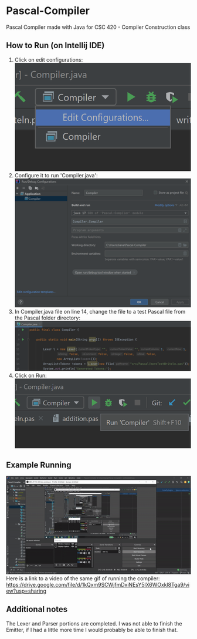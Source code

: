 # Pascal-Compiler
Pascal Compiler made with Java for CSC 420 - Compiler Construction class  

## How to Run (on Intellij IDE)  
1. Click on edit configurations:  
![](src/imageReadme/editconfig.png)  
2. Configure it to run 'Compiler.java':  
![](src/imageReadme/edit2.png)
3. In Compiler.java file on line 14, change the file to a test Pascal file from the Pascal folder directory:
![](src/imageReadme/comp.png)
4. Click on Run:  
![](src/imageReadme/run.png)

## Example Running
![](src/imageReadme/example.gif)  
Here is a link to a video of the same gif of running the compiler:  
https://drive.google.com/file/d/1kQxm9SCWjfmDxiNEsY5lX6WOxkl8Tga9/view?usp=sharing  

## Additional notes
The Lexer and Parser portions are completed. I was not able to finish the Emitter, if I had a little more time I would probably be able to finish that.
